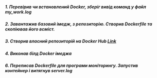 ##### 1. Перевірив чи встановлений Docker, зберіг вивід команд у файл my_work.log
##### 2. Завантажив базовий імедж, з репозиторію. Створив Dockerfile та скопіював його всміст.
##### 3. Створив власний репозиторій на Docker Hub [Link](https://hub.docker.com/repository/docker/moonshard/lab4)
##### 4. Виконав білд Docker імеджа
##### 6. Переписав Dockerfile для програми моніторингу. Запустив контейнер і витягнув server.log